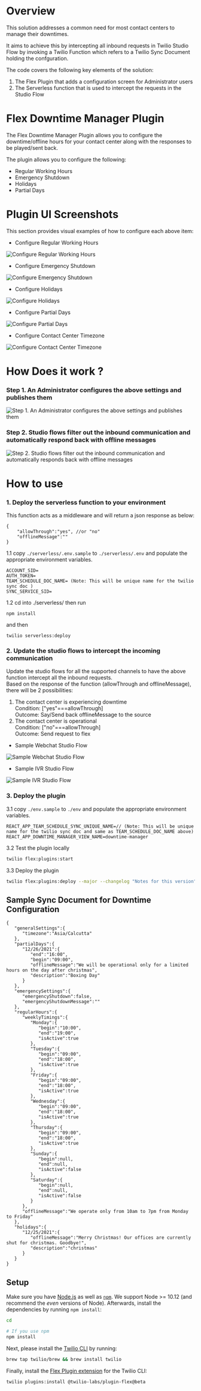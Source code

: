 # Overview

This solution addresses a common need for most contact centers to manage their downtimes.   
   
It aims to achieve this by intercepting all inbound requests in Twilio Studio Flow by invoking a Twilio Function which refers to a Twilio Sync Document holding the confguration.  

The code covers the following key elements of the solution:  
1) The Flex Plugin that adds a configuration screen for Administrator users
2) The Serverless function that is used to intercept the requests in the Studio Flow

# Flex Downtime Manager Plugin

The Flex Downtime Manager Plugin allows you to configure the downtime/offline hours for your contact center along with the responses to be played/sent back.  
   
The plugin allows you to configure the following:
* Regular Working Hours
* Emergency Shutdown
* Holidays
* Partial Days    

# Plugin UI Screenshots

This section provides visual examples of how to configure each above item:

* Configure Regular Working Hours

![Configure Regular Working Hours](readme_images/regularhours-screenshot.jpeg)

* Configure Emergency Shutdown

![Configure Emergency Shutdown](readme_images/emergency-screenshot.jpeg)

* Configure Holidays

![Configure Holidays](readme_images/holidays-screenshot.jpeg)

* Configure Partial Days

![Configure Partial Days](readme_images/partialdays-screenshot.jpeg)

* Configure Contact Center Timezone

![Configure Contact Center Timezone](readme_images/generalsettings-screenshot.jpeg)


# How Does it work ?

### Step 1. An Administrator configures the above settings and publishes them

![Step 1. An Administrator configures the above settings and publishes them](readme_images/save-configuration.png)

### Step 2. Studio flows filter out the inbound communication and automatically respond back with offline messages

![Step 2. Studio flows filter out the inbound communication and automatically responds back with offline messages](readme_images/how-does-it-work.png)



# How to use

### 1. Deploy the serverless function to your environment

This function acts as a middleware and will return a json response as below:
```
{
    "allowThrough":"yes", //or "no"
    "offlineMessage":""
}
``` 

1.1 copy `./serverless/.env.sample` to `./serverless/.env` and populate the appropriate environment variables.

```
ACCOUNT_SID=
AUTH_TOKEN=
TEAM_SCHEDULE_DOC_NAME= (Note: This will be unique name for the twilio sync doc )
SYNC_SERVICE_SID=
```

1.2 cd into ./serverless/ then run 

`npm install` 

and then 

`twilio serverless:deploy` 


### 2. Update the studio flows to intercept the incoming communication

Update the studio flows for all the supported channels to have the above function intercept all the inbound requests.   
Based on the response of the function (allowThrough and offlineMessage), there will be 2 possibilities:  
1) The contact center is experiencing downtime  
    Condition: ["yes"===allowThrough]  
    Outcome: Say/Send back offlineMessage to the source  
2) The contact center is operational  
    Condition: ["no"===allowThrough]  
    Outcome: Send request to flex  

- Sample Webchat Studio Flow

![Sample Webchat Studio Flow](readme_images/webchat-studioflow-screenshot.jpeg)

- Sample IVR Studio Flow

![Sample IVR Studio Flow](readme_images/ivr-sudioflow-screenshot.jpeg)


### 3. Deploy the plugin

3.1 copy `./env.sample` to `./env` and populate the appropriate environment variables.
```
REACT_APP_TEAM_SCHEDULE_SYNC_UNIQUE_NAME=// (Note: This will be unique name for the twilio sync doc and same as TEAM_SCHEDULE_DOC_NAME above)
REACT_APP_DOWNTIME_MANAGER_VIEW_NAME=downtime-manager
```

3.2 Test the plugin locally

```bash
twilio flex:plugins:start
```

3.3 Deploy the plugin

```bash
twilio flex:plugins:deploy --major --changelog "Notes for this version" --description "Manage Downtime for contact center"
```

## Sample Sync Document for Downtime Configuration  
  
  
```
{
   "generalSettings":{
      "timezone":"Asia/Calcutta"
   },
   "partialDays":{
      "12/26/2021":{
         "end":"16:00",
         "begin":"09:00",
         "offlineMessage":"We will be operational only for a limited hours on the day after christmas",
         "description":"Boxing Day"
      }
   },
   "emergencySettings":{
      "emergencyShutdown":false,
      "emergencyShutdownMessage":""
   },
   "regularHours":{
      "weeklyTimings":{
         "Monday":{
            "begin":"10:00",
            "end":"19:00",
            "isActive":true
         },
         "Tuesday":{
            "begin":"09:00",
            "end":"18:00",
            "isActive":true
         },
         "Friday":{
            "begin":"09:00",
            "end":"18:00",
            "isActive":true
         },
         "Wednesday":{
            "begin":"09:00",
            "end":"18:00",
            "isActive":true
         },
         "Thursday":{
            "begin":"09:00",
            "end":"18:00",
            "isActive":true
         },
         "Sunday":{
            "begin":null,
            "end":null,
            "isActive":false
         },
         "Saturday":{
            "begin":null,
            "end":null,
            "isActive":false
         }
      },
      "offlineMessage":"We operate only from 10am to 7pm from Monday to Friday"
   },
   "holidays":{
      "12/25/2021":{
         "offlineMessage":"Merry Christmas! Our offices are currently shut for christmas. Goodbye!",
         "description":"christmas"
      }
   }
}
```

## Setup

Make sure you have [Node.js](https://nodejs.org) as well as [`npm`](https://npmjs.com). We support Node >= 10.12 (and recommend the _even_ versions of Node). Afterwards, install the dependencies by running `npm install`:

```bash
cd 

# If you use npm
npm install
```

Next, please install the [Twilio CLI](https://www.twilio.com/docs/twilio-cli/quickstart) by running:

```bash
brew tap twilio/brew && brew install twilio
```

Finally, install the [Flex Plugin extension](https://github.com/twilio-labs/plugin-flex/tree/v1-beta) for the Twilio CLI:

```bash
twilio plugins:install @twilio-labs/plugin-flex@beta
```
